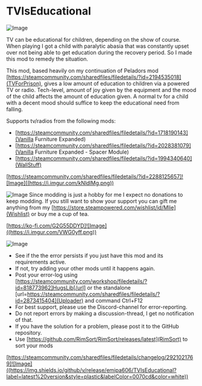 # TVIsEducational

![Image](https://i.imgur.com/iCj5o7O.png)

TV can be educational for children, depending on the show of course. 
When playing I got a child with paralytic abasia that was constantly upset over not being able to get education during the recovery period.
So I made this mod to remedy the situation.

This mod, based heavily on my continuation of Peladors mod [https://steamcommunity.com/sharedfiles/filedetails/?id=2194535018](TVForPrison), gives a low amount of education to children via a powered TV or radio.
Tech-level, amount of joy given by the equipment and the mood of the child affects the amount of education given.
A normal tv for a child with a decent mood should suffice to keep the educational need from falling.
 
Supports tv/radios from the following mods:


- [https://steamcommunity.com/sharedfiles/filedetails/?id=1718190143](Vanilla Furniture Expanded)
- [https://steamcommunity.com/sharedfiles/filedetails/?id=2028381079](Vanilla Furniture Expanded - Spacer Module)
- [https://steamcommunity.com/sharedfiles/filedetails/?id=1994340640](WallStuff)



[https://steamcommunity.com/sharedfiles/filedetails/?id=2288125657]![Image]((https://i.imgur.com/kNldlMg.png))

![Image](https://i.imgur.com/Ds0rBAD.png)
Since modding is just a hobby for me I expect no donations to keep modding. If you still want to show your support you can gift me anything from my [https://store.steampowered.com/wishlist/id/Mlie](Wishlist) or buy me a cup of tea.

[https://ko-fi.com/G2G55DDYD]![Image]((https://i.imgur.com/VWG0yff.png))

![Image](https://i.imgur.com/5xwDG6H.png)


-  See if the the error persists if you just have this mod and its requirements active.
-  If not, try adding your other mods until it happens again.
-  Post your error-log using [https://steamcommunity.com/workshop/filedetails/?id=818773962]HugsLib[/url] or the standalone [url=https://steamcommunity.com/sharedfiles/filedetails/?id=2873415404](Uploader) and command Ctrl+F12
-  For best support, please use the Discord-channel for error-reporting.
-  Do not report errors by making a discussion-thread, I get no notification of that.
-  If you have the solution for a problem, please post it to the GitHub repository.
-  Use [https://github.com/RimSort/RimSort/releases/latest](RimSort) to sort your mods



[https://steamcommunity.com/sharedfiles/filedetails/changelog/2921021769]![Image]((https://img.shields.io/github/v/release/emipa606/TVIsEducational?label=latest%20version&style=plastic&labelColor=0070cd&color=white))
